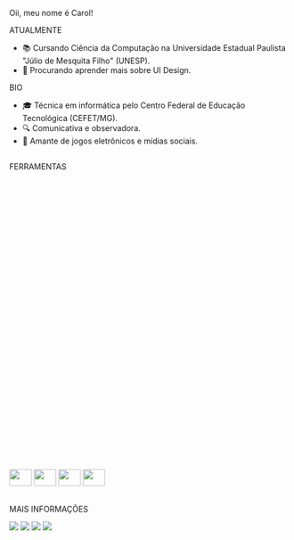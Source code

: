 <!-- repositório com as configurações dos stats https://github.com/anuraghazra/github-readme-stats-->

Oii, meu nome é Carol!

ATUALMENTE
- 📚 Cursando Ciência da Computação na Universidade Estadual Paulista "Júlio de Mesquita Filho" (UNESP).
- 🎨 Procurando aprender mais sobre UI Design. <!--([portfólio](https://www.behance.net/carolsmarostica))-->
 
BIO
- 🎓 Técnica em informática pelo Centro Federal de Educação Tecnológica (CEFET/MG).
- 🔍 Comunicativa e observadora.
- 👾 Amante de jogos eletrônicos e mídias sociais. <!--([instagram](https://www.instagram.com/carolsmarostica))-->

##
<!--STATS
<div align="center">
  <img height="150" src = "https://github-readme-stats.vercel.app/api?username=carolsmarostica&show_icons=true&theme=panda">
  <img height="150" src = "https://github-readme-stats.vercel.app/api/top-langs/?username=carolsmarostica&theme=panda" >
</div>-->

FERRAMENTAS <div style="display: inline_block"><br><svg viewBox="0 0 128 128">
  <img height="30" width="40" src="https://cdn.jsdelivr.net/gh/devicons/devicon/icons/c/c-line.svg" />
  <img height="30" width="40" src="https://cdn.jsdelivr.net/gh/devicons/devicon/icons/cplusplus/cplusplus-line.svg" />
  <img height="30" width="40" src="https://cdn.jsdelivr.net/gh/devicons/devicon/icons/figma/figma-original.svg" />
  <img height="30" width="40" src="https://cdn.jsdelivr.net/gh/devicons/devicon/icons/illustrator/illustrator-line.svg" /> 
</div>
 
 ##
 
 MAIS INFORMAÇÕES
  <div>
  <a href="https://www.behance.net/carolsmarostica" target="_blank"><img src="https://img.shields.io:/badge/BEHANCE-blue?style=for-the-badge&logo=behance&logoColor=white" target="_blank"></a>
    <a href="https://www.linkedin.com/in/carolinasilvamarostica" target="_blank"><img src="https://img.shields.io/badge/-LinkedIn-%230077B5?style=for-the-badge&logo=linkedin&logoColor=white" target="_blank"></a> 
  <a href = "mailto:carolsmarostica@gmail.com"><img src="https://img.shields.io/badge/Gmail-critical?style=for-the-badge&logo=gmail&logoColor=white" target="_blank"></a>
  <a href="https://instagram.com/carolsmarostica" target="_blank"><img src="https://img.shields.io/badge/Instagram-ff69b4?style=for-the-badge&logo=instagram&logoColor=white" target="_blank"></a>
    
